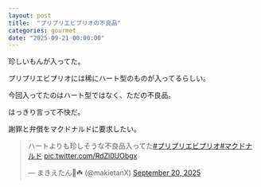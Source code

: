 ```yaml
---
layout: post
title:  "プリプリエビプリオの不良品"
categories: gourmet
date: "2025-09-21 00:00:00"
---
```


珍しいもんが入ってた。

プリプリエビプリオには稀にハート型のものが入ってるらしい。

今回入ってたのはハート型ではなく、ただの不良品。

はっきり言って不快だ。

謝罪と弁償をマクドナルドに要求したい。

<blockquote class="twitter-tweet tw-align-center"><p lang="ja" dir="ltr">ハートよりも珍しそうな不良品入ってた<a href="https://twitter.com/hashtag/%E3%83%97%E3%83%AA%E3%83%97%E3%83%AA%E3%82%A8%E3%83%93%E3%83%97%E3%83%AA%E3%82%AA?src=hash&amp;ref_src=twsrc%5Etfw">#プリプリエビプリオ</a><a href="https://twitter.com/hashtag/%E3%83%9E%E3%82%AF%E3%83%89%E3%83%8A%E3%83%AB%E3%83%89?src=hash&amp;ref_src=twsrc%5Etfw">#マクドナルド</a> <a href="https://t.co/RdZl0UObgx">pic.twitter.com/RdZl0UObgx</a></p>&mdash; まきえたん🥦☘️ (@makietanX) <a href="https://twitter.com/makietanX/status/1969522054220390856?ref_src=twsrc%5Etfw">September 20, 2025</a></blockquote> <script async src="https://platform.twitter.com/widgets.js" charset="utf-8"></script>
